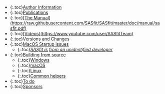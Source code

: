   - {:.toc}[Author Information](#author-information)
  - {:.toc}[Publications](#publications)
  - {:.toc}[\[The Manual\](https://raw.githubusercontent.com/SASfit/SASfit/master/doc/manual/sasfit.pdf)](#the-manualhttpsrawgithubusercontentcomsasfitsasfitmasterdocmanualsasfitpdf)
  - {:.toc}[\[Videos\](https://www.youtube.com/user/SASfitTeam)](#videoshttpswwwyoutubecomusersasfitteam)
  - {:.toc}[Versions and Changes](#versions-and-changes)
  - {:.toc}[MacOS Startup issues](#macos-startup-issues)
    - {:.toc}[*SASfit is from an unidentified developer*](#sasfit-is-from-an-unidentified-developer)
  - {:.toc}[Building from source](#building-from-source)
    - {:.toc}[Windows](#windows)
    - {:.toc}[macOS](#macos)
    - {:.toc}[Linux](#linux)
    - {:.toc}[Common helpers](#common-helpers)
  - {:.toc}[To do](#to-do)
  - {:.toc}[Sponsors](#sponsors)
